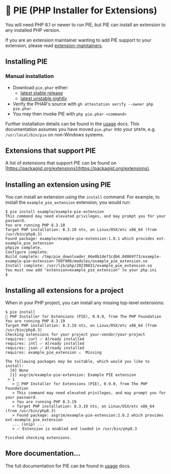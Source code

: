 # 🥧 PIE (PHP Installer for Extensions)

You will need PHP 8.1 or newer to run PIE, but PIE can install an extension to
any installed PHP version.

If you are an extension maintainer wanting to add PIE support to your extension,
please read [extension-maintainers](./docs/extension-maintainers.md).

## Installing PIE

### Manual installation

- Download `pie.phar` either:
  - [latest stable release](https://github.com/php/pie/releases)
  - [latest unstable nightly](https://php.github.io/pie/pie-nightly.phar)
- Verify the PHAR's source with `gh attestation verify --owner php pie.phar`
- You may then invoke PIE with `php pie.phar <command>`

Further installation details can be found in the [usage](./docs/usage.md) docs.
This documentation assumes you have moved `pie.phar` into your `$PATH`, e.g.
`/usr/local/bin/pie` on non-Windows systems.

## Extensions that support PIE

A list of extensions that support PIE can be found on
[https://packagist.org/extensions](https://packagist.org/extensions).

## Installing an extension using PIE

You can install an extension using the `install` command. For example, to
install the `example_pie_extension` extension, you would run:

```shell
$ pie install example/example-pie-extension
This command may need elevated privileges, and may prompt you for your password.
You are running PHP 8.3.10
Target PHP installation: 8.3.10 nts, on Linux/OSX/etc x86_64 (from /usr/bin/php8.3)
Found package: example/example-pie-extension:1.0.1 which provides ext-example_pie_extension
phpize complete.
Configure complete.
Build complete: /tmp/pie_downloader_66e0b1de73cdb6.04069773/example-example-pie-extension-769f906/modules/example_pie_extension.so
Install complete: /usr/lib/php/20230831/example_pie_extension.so
You must now add "extension=example_pie_extension" to your php.ini
$
```

## Installing all extensions for a project

When in your PHP project, you can install any missing top-level extensions:

```
$ pie install
🥧 PHP Installer for Extensions (PIE), 0.9.0, from The PHP Foundation
You are running PHP 8.3.19
Target PHP installation: 8.3.19 nts, on Linux/OSX/etc x86_64 (from /usr/bin/php8.3)
Checking extensions for your project your-vendor/your-project
requires: curl ✅ Already installed
requires: intl ✅ Already installed
requires: json ✅ Already installed
requires: example_pie_extension ⚠️  Missing

The following packages may be suitable, which would you like to install:
  [0] None
  [1] asgrim/example-pie-extension: Example PIE extension
 > 1
   > 🥧 PHP Installer for Extensions (PIE), 0.9.0, from The PHP Foundation
   > This command may need elevated privileges, and may prompt you for your password.
   > You are running PHP 8.3.19
   > Target PHP installation: 8.3.19 nts, on Linux/OSX/etc x86_64 (from /usr/bin/php8.3)
   > Found package: asgrim/example-pie-extension:2.0.2 which provides ext-example_pie_extension
   ... (snip) ...
   > ✅ Extension is enabled and loaded in /usr/bin/php8.3

Finished checking extensions.
```

## More documentation...

The full documentation for PIE can be found in [usage](./docs/usage.md) docs.
